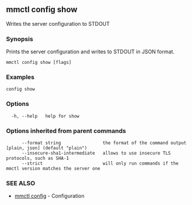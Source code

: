 ## mmctl config show

Writes the server configuration to STDOUT

### Synopsis

Prints the server configuration and writes to STDOUT in JSON format.

```
mmctl config show [flags]
```

### Examples

```
config show
```

### Options

```
  -h, --help   help for show
```

### Options inherited from parent commands

```
      --format string                the format of the command output [plain, json] (default "plain")
      --insecure-sha1-intermediate   allows to use insecure TLS protocols, such as SHA-1
      --strict                       will only run commands if the mmctl version matches the server one
```

### SEE ALSO

* [mmctl config](mmctl_config.md)	 - Configuration

